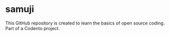 # samuji
This GitHub repository is created to learn the basics of open source coding. Part of a Codento project.

